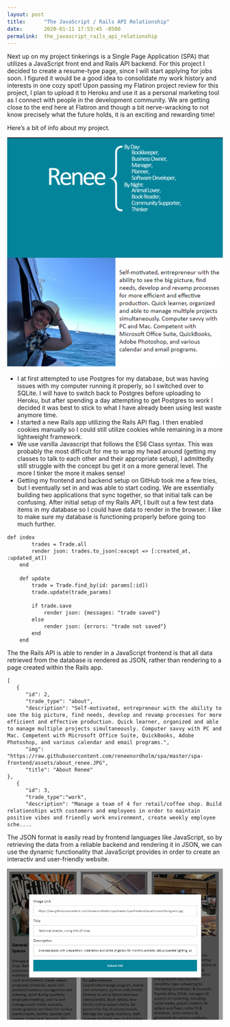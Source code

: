 ```yaml
---
layout: post
title:      "The JavaScript / Rails API Relationship"
date:       2020-01-11 17:53:45 -0500
permalink:  the_javascript_rails_api_relationship
---
```



Next up on my project tinkerings is a Single Page Application (SPA) that utilizes a JavaScript front end and Rails API backend. For this project I decided to create a resume-type page, since I will start applying for jobs soon. I figured it would be a good idea to consolidate my work history and interests in one cozy spot! Upon passing my Flatiron project review for this project, I plan to upload it to Heroku and use it as a personal marketing tool as I connect with people in the development community. We are getting close to the end here at Flatiron and though a bit nerve-wracking to not know precisely what the future holds, it is an exciting and rewarding time!

Here’s a bit of info about my project.

![](https://raw.githubusercontent.com/reneenordholm/reneenordholm.github.io/master/img/01112020-nordholm-blog-1.png)

* I at first attempted to use Postgres for my database, but was having issues with my computer running it properly, so I switched over to SQLite. I will have to switch back to Postgres before uploading to Heroku, but after spending a day attempting to get Postgres to work I decided it was best to stick to what I have already been using lest waste anymore time.
* I started a new Rails app utilizing the Rails API flag. I then enabled cookies manually so I could still utilize cookies while remaining in a more lightweight framework.
* We use vanilla Javascript that follows the ES6 Class syntax. This was probably the most difficult for me to wrap my head around (getting my classes to talk to each other and their appropriate setup), I admittedly still struggle with the concept bu get it on a more general level. The more I tinker the more it makes sense!
* Getting my frontend and backend setup on GitHub took me a few tries, but I eventually set in and was able to start coding. We are essentially building two applications that sync together, so that initial talk can be confusing. After initial setup of my Rails API, I built out a few test data items in my database so I could have data to render in the browser. I like to make sure my database is functioning properly before going too much further.

```
def index
        trades = Trade.all
        render json: trades.to_json(:except => [:created_at, :updated_at])
    end

    def update
        trade = Trade.find_by(id: params[:id])
        trade.update(trade_params)

        if trade.save
            render json: {messages: "trade saved"}
        else
            render json: {errors: "trade not saved"}
        end
    end
```

The the Rails API is able to render in a JavaScript frontend is that all data retrieved from the database is rendered as JSON, rather than rendering to a page created within the Rails app.

```
[
   {
      "id": 2,
      "trade_type": "about",
      "description": "Self-motivated, entrepreneur with the ability to see the big picture, find needs, develop and revamp processes for more efficient and effective production. Quick learner, organized and able to manage multiple projects simultaneously. Computer savvy with PC and Mac. Competent with Microsoft Office Suite, QuickBooks, Adobe Photoshop, and various calendar and email programs.",
      "img": "https://raw.githubusercontent.com/reneenordholm/spa/master/spa-frontend/assets/about_renee.JPG",
      "title": "About Renee"
},
   {
      "id": 3, 
      "trade_type":"work",
      "description": "Manage a team of 4 for retail/coffee shop. Build relationships with customers and employees in order to maintain positive vibes and friendly work environment, create weekly employee sche....
```

The JSON format is easily read by frontend languages like JavaScript, so by retrieving the data from a reliable backend and rendering it in JSON, we can use the dynamic functionality that JavaScript provides in order to create an interactiv and user-friendly website.

![](https://raw.githubusercontent.com/reneenordholm/reneenordholm.github.io/master/img/01112020-nordholm-blog-2.png)
